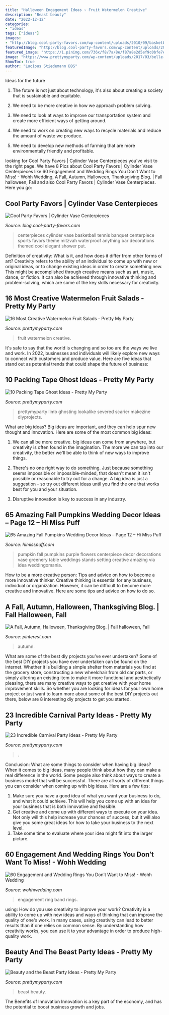 ```yaml
---
title: "Halloween Engagement Ideas ~ Fruit Watermelon Creative"
description: "Beast beauty"
date: "2022-12-12"
categories:
- "ideas"
tags: ["ideas"]
images:
- "http://blog.cool-party-favors.com/wp-content/uploads/2010/09/basketballvase.jpg"
featuredImage: "http://blog.cool-party-favors.com/wp-content/uploads/2010/09/basketballvase.jpg"
featured_image: "https://i.pinimg.com/736x/f8/7a/8e/f87a8e2d5ef9c0bfe7e963dcf1773363--vintage-halloween-halloween-stuff.jpg"
image: "https://www.prettymyparty.com/wp-content/uploads/2017/03/belle-cake.jpg"
ShowToc: true
author: "Lucious Stiedemann DDS"
---
```



Ideas for the future
1. The future is not just about technology, it's also about creating a society that is sustainable and equitable.
2. We need to be more creative in how we approach problem solving.

3. We need to look at ways to improve our transportation system and create more efficient ways of getting around.

4. We need to work on creating new ways to recycle materials and reduce the amount of waste we produce.

5. We need to develop new methods of farming that are more environmentally friendly and profitable.

	

		
looking for Cool Party Favors | Cylinder Vase Centerpieces you've visit to the right page. We have 8 Pics about Cool Party Favors | Cylinder Vase Centerpieces like 60 Engagement and Wedding Rings You Don’t Want to Miss! - Wohh Wedding, A Fall, Autumn, Halloween, Thanksgiving Blog. | Fall halloween, Fall and also Cool Party Favors | Cylinder Vase Centerpieces. Here you go:
		
    
## Cool Party Favors | Cylinder Vase Centerpieces

<img loading=lazy src="http://blog.cool-party-favors.com/wp-content/uploads/2010/09/basketballvase.jpg" onerror="this.onerror=null;this.src='https://tse3.mm.bing.net/th?id=OIP.PIbo6wBqo-lVVGfi9wak0gHaJ4&amp;pid=15.1';" alt="Cool Party Favors | Cylinder Vase Centerpieces">

_Source: blog.cool-party-favors.com_

>centerpieces cylinder vase basketball tennis banquet centerpiece sports favors theme mitzvah waterproof anything bar decorations themed cool elegant shower put. 

	

Definition of creativity: What is it, and how does it differ from other forms of art?
Creativity refers to the ability of an individual to come up with new or original ideas, or to change existing ideas in order to create something new. This might be accomplished through creative means such as art, music, dance, or fiction. It can also be achieved through innovative thinking and problem-solving, which are some of the key skills necessary for creativity.

    
## 16 Most Creative Watermelon Fruit Salads - Pretty My Party

<img loading=lazy src="https://www.prettymyparty.com/wp-content/uploads/2016/06/fd60de6c3c5bdd267a87f3fd987f88b7.jpg" onerror="this.onerror=null;this.src='https://tse2.mm.bing.net/th?id=OIP.MmWDvytd43kcDXbc3jEvsAHaJ4&amp;pid=15.1';" alt="16 Most Creative Watermelon Fruit Salads - Pretty My Party">

_Source: prettymyparty.com_

>fruit watermelon creative. 

	

It's safe to say that the world is changing and so too are the ways we live and work. In 2022, businesses and individuals will likely explore new ways to connect with customers and produce value. Here are five ideas that stand out as potential trends that could shape the future of business:

    
## 10 Packing Tape Ghost Ideas - Pretty My Party

<img loading=lazy src="https://www.prettymyparty.com/wp-content/uploads/2016/10/packing-tape-ghost-hands.jpg" onerror="this.onerror=null;this.src='https://tse2.mm.bing.net/th?id=OIP.8Do9MjCNcNEU0T-iqOsIwQHaIb&amp;pid=15.1';" alt="10 Packing Tape Ghost Ideas - Pretty My Party">

_Source: prettymyparty.com_

>prettymyparty limb ghosting lookalike severed scarier makezine diyprojects. 

	

What are big ideas?
Big ideas are important, and they can help spur new thought and innovation. Here are some of the most common big ideas:
1. We can all be more creative. big ideas can come from anywhere, but creativity is often found in the imagination. The more we can tap into our creativity, the better we'll be able to think of new ways to improve things.

2. There's no one right way to do something. Just because something seems impossible or impossible-minded, that doesn't mean it isn't possible or reasonable to try out for a change. A big idea is just a suggestion - so try out different ideas until you find the one that works best for you and your situation.

3. Disruptive innovation is key to success in any industry.

    
## 65 Amazing Fall Pumpkins Wedding Decor Ideas – Page 12 – Hi Miss Puff

<img loading=lazy src="https://www.himisspuff.com/wp-content/uploads/2016/08/white-pumpkin-wedding-centerpiece-idea.jpg" onerror="this.onerror=null;this.src='https://tse2.mm.bing.net/th?id=OIP.unpmOsIu9Mv70euFHvx3QAHaJj&amp;pid=15.1';" alt="65 Amazing Fall Pumpkins Wedding Decor Ideas – Page 12 – Hi Miss Puff">

_Source: himisspuff.com_

>pumpkin fall pumpkins purple flowers centerpiece decor decorations vase greenery table weddings stands setting creative amazing via idea weddingomania. 

	

How to be a more creative person: Tips and advice on how to become a more innovative thinker.
Creative thinking is essential for any business, individual or organization. However, it can be difficult to become more creative and innovative. Here are some tips and advice on how to do so.

    
## A Fall, Autumn, Halloween, Thanksgiving Blog. | Fall Halloween, Fall

<img loading=lazy src="https://i.pinimg.com/736x/f8/7a/8e/f87a8e2d5ef9c0bfe7e963dcf1773363--vintage-halloween-halloween-stuff.jpg" onerror="this.onerror=null;this.src='https://tse4.mm.bing.net/th?id=OIP.oV5Qr-ZJyr6efkg-5nR65gHaHa&amp;pid=15.1';" alt="A Fall, Autumn, Halloween, Thanksgiving Blog. | Fall halloween, Fall">

_Source: pinterest.com_

>autumn. 

	

What are some of the best diy projects you’ve ever undertaken?
Some of the best DIY projects you have ever undertaken can be found on the internet. Whether it is building a simple shelter from materials you find at the grocery store, constructing a new wheelchair from old car parts, or simply altering an existing item to make it more functional and aesthetically pleasing, there are many creative ways to get creative with your home improvement skills. So whether you are looking for ideas for your own home project or just want to learn more about some of the best DIY projects out there, below are 8 interesting diy projects to get you started.

    
## 23 Incredible Carnival Party Ideas - Pretty My Party

<img loading=lazy src="https://www.prettymyparty.com/wp-content/uploads/2017/08/Carnival-Party-Table.jpg" onerror="this.onerror=null;this.src='https://tse4.mm.bing.net/th?id=OIP.oobAT2dDkZx-_ypLtuhKHQHaKY&amp;pid=15.1';" alt="23 Incredible Carnival Party Ideas - Pretty My Party">

_Source: prettymyparty.com_

>. 

	

Conclusion: What are some things to consider when having big ideas?
When it comes to big ideas, many people think about how they can make a real difference in the world. Some people also think about ways to create a business model that will be successful. There are all sorts of different things you can consider when coming up with big ideas. Here are a few tips: 
1) Make sure you have a good idea of what you want your business to do, and what it could achieve. This will help you come up with an idea for your business that is both innovative and feasible. 
2) Get creative and come up with different ways to execute on your idea. Not only will this help increase your chances of success, but it will also give you some great ideas for how to take your business to the next level. 
3) Take some time to evaluate where your idea might fit into the larger picture.

    
## 60 Engagement And Wedding Rings You Don’t Want To Miss! - Wohh Wedding

<img loading=lazy src="http://wohhwedding.com/wp-content/uploads/2016/10/Engagement-and-Wedding-Band-Ring.jpg" onerror="this.onerror=null;this.src='https://tse2.mm.bing.net/th?id=OIP.MTkdkTiLJQLT5mfuzONXjwHaJ4&amp;pid=15.1';" alt="60 Engagement and Wedding Rings You Don’t Want to Miss! - Wohh Wedding">

_Source: wohhwedding.com_

>engagement ring band rings. 

	

using: How do you use creativity to improve your work?
Creativity is a ability to come up with new ideas and ways of thinking that can improve the quality of one's work. In many cases, using creativity can lead to better results than if one relies on common sense. By understanding how creativity works, you can use it to your advantage in order to produce high-quality work.

    
## Beauty And The Beast Party Ideas - Pretty My Party

<img loading=lazy src="https://www.prettymyparty.com/wp-content/uploads/2017/03/belle-cake.jpg" onerror="this.onerror=null;this.src='https://tse3.mm.bing.net/th?id=OIP.dpRo41_JA2fFI7hfCs3kWQHaKs&amp;pid=15.1';" alt="Beauty and the Beast Party Ideas - Pretty My Party">

_Source: prettymyparty.com_

>beast beauty. 

	

The Benefits of Innovation
Innovation is a key part of the economy, and has the potential to boost business growth and jobs.

